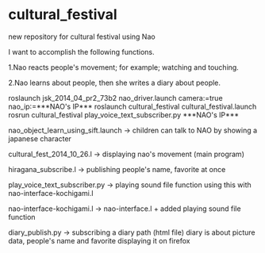 cultural_festival
=================

new repository for cultural festival
using Nao 

I want to accomplish the following functions.

1.Nao reacts people's movement; for example; watching and touching.

2.Nao learns about people, then she writes a diary about people. 

<how to work>
roslaunch jsk_2014_04_pr2_73b2 nao_driver.launch camera:=true nao_ip:=***NAO's IP***
roslaunch cultural_festival cultural_festival.launch
rosrun cultural_festival play_voice_text_subscriber.py  ***NAO's IP***


<programs description>

nao_object_learn_using_sift.launch 
-> children can talk to NAO by showing a japanese character

cultural_fest_2014_10_26.l
-> displaying nao's movement (main program)

hiragana_subscribe.l
-> publishing people's name, favorite at once

play_voice_text_subscriber.py
-> playing sound file function 
   using this with nao-interface-kochigami.l

nao-interface-kochigami.l
-> nao-interface.l + added playing sound file function 

diary_publish.py
-> subscribing a diary path (html file) 
   diary is about picture data, people's name and favorite
   displaying it on firefox 
